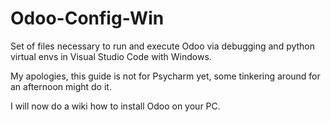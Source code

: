 # Odoo-Config-Win
Set of files necessary to run and execute Odoo via debugging and python virtual envs in Visual Studio Code with Windows.

My apologies, this guide is not for Psycharm yet, some tinkering around for an afternoon might do it.

I will now do a wiki how to install Odoo on your PC.
